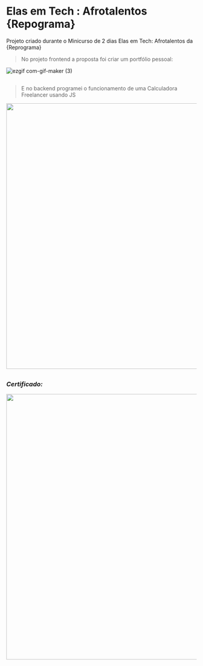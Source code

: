 # Elas em Tech : Afrotalentos {Repograma}
Projeto criado durante o Minicurso  de 2 dias Elas em Tech: Afrotalentos  da {Reprograma}

> No projeto frontend a proposta foi criar um portfólio pessoal:

![ezgif com-gif-maker (3)](https://user-images.githubusercontent.com/80546584/153522648-68bfc550-aa6f-4d79-bedb-7a98504686b1.gif)
##

> E no backend programei o funcionamento de uma Calculadora Freelancer usando JS
<div align="center">
<img src="https://user-images.githubusercontent.com/80546584/153582944-8bd82b5d-236f-426e-b9eb-3f59f66fcffa.png" width="700px" />
</div>

##
### *Certificado:*
<div align="center">
<img src="https://user-images.githubusercontent.com/80546584/147697955-ddfd59b5-bf3d-4266-b0bb-ed9188c93b90.png" width="700px" />
</div>
